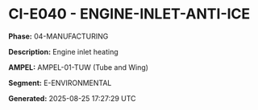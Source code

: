 # CI-E040 - ENGINE-INLET-ANTI-ICE

**Phase:** 04-MANUFACTURING

**Description:** Engine inlet heating

**AMPEL:** AMPEL-01-TUW (Tube and Wing)

**Segment:** E-ENVIRONMENTAL

**Generated:** 2025-08-25 17:27:29 UTC
